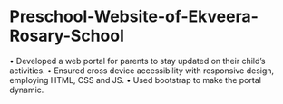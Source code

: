 # Preschool-Website-of-Ekveera-Rosary-School
• Developed a web portal for parents to stay updated on their child’s activities.
• Ensured cross device accessibility with responsive design, employing HTML, CSS and JS.
• Used bootstrap to make the portal dynamic.
